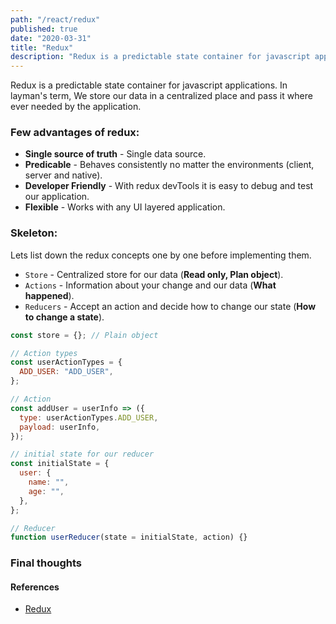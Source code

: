 ```yaml
---
path: "/react/redux"
published: true
date: "2020-03-31"
title: "Redux"
description: "Redux is a predictable state container for javascript applications"
---
```


Redux is a predictable state container for javascript applications. In layman's term, We store our data in a centralized place and pass it where ever needed by the application.

### Few advantages of redux:

- **Single source of truth** - Single data source.
- **Predicable** - Behaves consistently no matter the environments (client, server and native).
- **Developer Friendly** - With redux devTools it is easy to debug and test our application.
- **Flexible** - Works with any UI layered application.

### Skeleton:

Lets list down the redux concepts one by one before implementing them.

- `Store` - Centralized store for our data (**Read only, Plan object**).
- `Actions` - Information about your change and our data (**What happened**).
- `Reducers` - Accept an action and decide how to change our state (**How to change a state**).

```js
const store = {}; // Plain object

// Action types
const userActionTypes = {
  ADD_USER: "ADD_USER",
};

// Action
const addUser = userInfo => ({
  type: userActionTypes.ADD_USER,
  payload: userInfo,
});

// initial state for our reducer
const initialState = {
  user: {
    name: "",
    age: "",
  },
};

// Reducer
function userReducer(state = initialState, action) {}
```

### Final thoughts

#### References

- [Redux](https://redux.js.org/introduction/getting-started)
